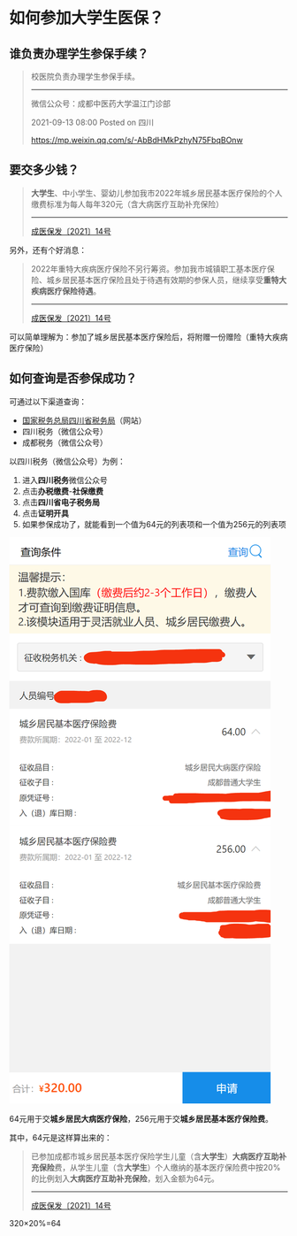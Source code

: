 # 如何参加大学生医保？

## 谁负责办理学生参保手续？

> 校医院负责办理学生参保手续。
>
> ---
>
> 微信公众号：成都中医药大学温江门诊部
>
> 2021-09-13 08:00 Posted on 四川
>
> https://mp.weixin.qq.com/s/-AbBdHMkPzhyN75FbqBOnw

## 要交多少钱？

> **大学生**、中小学生、婴幼儿参加我市2022年城乡居民基本医疗保险的个人缴费标准为每人每年320元（含大病医疗互助补充保险）
>
> ---
>
> [成医保发〔2021〕14号](http://cdyb.chengdu.gov.cn/ylbzj/c128998/2021-07/08/content_f20451ee025d4045b49a418c6eca6305.shtml)

另外，还有个好消息：

> 2022年重特大疾病医疗保险不另行筹资。参加我市城镇职工基本医疗保险、城乡居民基本医疗保险且处于待遇有效期的参保人员，继续享受**重特大疾病医疗保险待遇**。
>
> ---
>
> [成医保发〔2021〕14号](http://cdyb.chengdu.gov.cn/ylbzj/c128998/2021-07/08/content_f20451ee025d4045b49a418c6eca6305.shtml)

可以简单理解为：参加了城乡居民基本医疗保险后，将附赠一份赠险（重特大疾病医疗保险）



## 如何查询是否参保成功？

可通过以下渠道查询：

- [国家税务总局四川省税务局](https://sichuan.chinatax.gov.cn/sbjf/)（网站）
- 四川税务（微信公众号）
- 成都税务（微信公众号）

以四川税务（微信公众号）为例：

1. 进入**四川税务**微信公众号
2. 点击**办税缴费**-**社保缴费**
3. 点击**四川省电子税务局**
4. 点击**证明开具**
5. 如果参保成功了，就能看到一个值为64元的列表项和一个值为256元的列表项

![证明开具](./证明开具.png)

64元用于交**城乡居民大病医疗保险**，256元用于交**城乡居民基本医疗保险费**。

其中，64元是这样算出来的：

> 已参加成都市城乡居民基本医疗保险学生儿童（含**大学生**）**大病医疗互助补充保险**费，从学生儿童（含**大学生**）个人缴纳的基本医疗保险费中按20%的比例划入**大病医疗互助补充保险**，划入金额为64元。
>
> ---
>
> [成医保发〔2021〕14号](http://cdyb.chengdu.gov.cn/ylbzj/c128998/2021-07/08/content_f20451ee025d4045b49a418c6eca6305.shtml)

320×20%=64